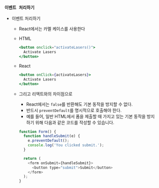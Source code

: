### `이벤트 처리하기`

- 이벤트 처리하기

  - React에서는 카멜 케이스를 사용한다

  - HTML

    ```jsx
    <button onclick="activateLasers()">
      Activate Lasers
    </button>
    ```

  - React

    ```jsx
    <button onClick={activateLasers}>
      Activate Lasers
    </button>
    ```

  - 그리고 리액트와의 차이점으로

    - React에서는 `false`를 반환해도 기본 동작을 방지할 수 없다.
    - 반드시 `preventDefault`를 명시적으로 호출해야 한다.
    - 예를 들어, 일반 HTML에서 폼을 제출할 때 가지고 있는 기본 동작을 방지하기 위해 다음과 같은 코드를 작성할 수 있습니다.

    ```javascript
    function Form() {
      function handleSubmit(e) {
        e.preventDefault();
        console.log('You clicked submit.');
      }
    
      return (
        <form onSubmit={handleSubmit}>
          <button type="submit">Submit</button>
        </form>
      );
    }
    ```